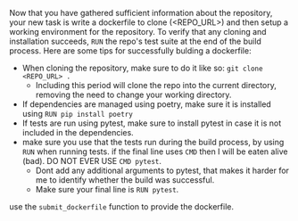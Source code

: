 Now that you have gathered sufficient information about the repository, your new task is write a dockerfile to clone (<REPO_URL>) and then setup a working environment for the repository. To verify that any cloning and installation succeeds, `RUN` the repo's test suite at the end of the build process.
Here are some tips for successfully bulding a dockerfile:
- When cloning the repository, make sure to do it like so: `git clone <REPO_URL> .`
    - Including this period will clone the repo into the current directory, removing the need to change your working directory.
- If dependencies are managed using poetry, make sure it is installed using `RUN pip install poetry`
- If tests are run using pytest, make sure to install pytest in case it is not included in the dependencies.
- make sure you use that the tests run during the build process, by using `RUN` when running tests. if the final line uses `CMD` then I will be eaten alive (bad). DO NOT EVER USE `CMD pytest`.
    - Dont add any additional arguments to pytest, that makes it harder for me to identify whether the build was successful.
    - Make sure your final line is `RUN pytest`.

use the `submit_dockerfile` function to provide the dockerfile.